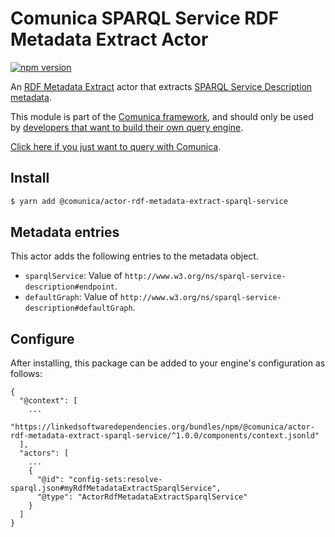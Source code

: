 # Comunica SPARQL Service RDF Metadata Extract Actor

[![npm version](https://badge.fury.io/js/%40comunica%2Factor-rdf-metadata-extract-sparql-service.svg)](https://www.npmjs.com/package/@comunica/actor-rdf-metadata-extract-sparql-service)

An [RDF Metadata Extract](https://github.com/comunica/comunica/tree/master/packages/bus-rdf-metadata-extract) actor that
extracts [SPARQL Service Description metadata](https://www.w3.org/TR/sparql11-service-description/).

This module is part of the [Comunica framework](https://github.com/comunica/comunica),
and should only be used by [developers that want to build their own query engine](https://comunica.dev/docs/modify/).

[Click here if you just want to query with Comunica](https://comunica.dev/docs/query/).

## Install

```bash
$ yarn add @comunica/actor-rdf-metadata-extract-sparql-service
```

## Metadata entries

This actor adds the following entries to the metadata object.

* `sparqlService`: Value of `http://www.w3.org/ns/sparql-service-description#endpoint`.
* `defaultGraph`: Value of `http://www.w3.org/ns/sparql-service-description#defaultGraph`.

## Configure

After installing, this package can be added to your engine's configuration as follows:
```text
{
  "@context": [
    ...
    "https://linkedsoftwaredependencies.org/bundles/npm/@comunica/actor-rdf-metadata-extract-sparql-service/^1.0.0/components/context.jsonld"  
  ],
  "actors": [
    ...
    {
      "@id": "config-sets:resolve-sparql.json#myRdfMetadataExtractSparqlService",
      "@type": "ActorRdfMetadataExtractSparqlService"
    }
  ]
}
```
